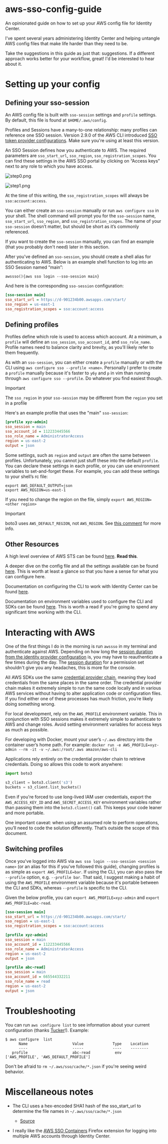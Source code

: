# aws-sso-config-guide
An opinionated guide on how to set up your AWS config file for Identity Center.

I've spent several years administering Identity Center and helping untangle AWS config files that make life harder than they need to be.

Take the suggestions in this guide as just that: suggestions. If a different approach works better for your workflow, great! I'd be interested to hear about it. 

# Setting up your config

## Defining your sso-session

An AWS config file is built with `sso-session` settings and `profile` settings. By default, this file is found at `$HOME/.aws/config`.

Profiles and Sessions have a many-to-one relationship: many profiles can reference one SSO session. Version 2.9.0 of the AWS CLI introduced [SSO token provider configurations](https://docs.aws.amazon.com/sdkref/latest/guide/feature-sso-credentials.html#sso-token-config). Make sure you're using at least this version.

An SSO Session defines how you authenticate to AWS. The required parameters are `sso_start_url`, `sso_region`, `sso_registration_scopes`. You can find these settings in the AWS SSO portal by clicking on “Access keys” next to any role to which you have access.

![step0.png](img/config/step0.png)

![step1.png](img/config/step1.png)

At the time of this writing, the `sso_registration_scopes` will always be `sso:account:access`. 

You can either create an `sso-session` manually or run `aws configure sso` in your shell. The shell command will prompt you for the `sso-session` name, `sso_start_url`, `sso_region`, and `sso_registration_scopes`. The name of your `sso-session` doesn’t matter, but should be short as it’s commonly referenced.

If you want to create the `sso-session` manually, you can find an example (that you probably don't need) later in this section. 

After you've defined an `sso-session`, you should create a shell alias for authenticating to AWS. Below is an example shell function to log into an SSO Session named “main”:

```shell
awssso(){aws sso login --sso-session main}
```

And here is the corresponding `sso-session` configuration:

```ini
[sso-session main]
sso_start_url = https://d-901234b00.awsapps.com/start/
sso_region = us-east-1
sso_registration_scopes = sso:account:access
```

## Defining profiles

Profiles define which role is used to access which account. At a minimum, a `profile` will define an `sso_session`, `sso_account_id`, and `sso_role_name`. Profile names need to balance clarity and brevity, as you’ll likely refer to them frequently.

As with an `sso-session`, you can either create a `profile` manually or with the CLI using `aws configure sso --profile <name>`. Personally I prefer to create a `profile` manually because it's faster to `y6y` and `p` in vim than running through `aws configure sso --profile`. Do whatever you find easiest though.

> [!IMPORTANT]
> The `sso_region` in your `sso-session` may be different from the `region` you set in a profile

Here's an example profile that uses the "main" `sso-session`:

```ini
[profile xyz-admin]
sso_session = main
sso_account_id = 112233445566
sso_role_name = AdministratorAccess
region = us-east-2
output = json
```

Some settings, such as `region` and `output` are often the same between profiles. Unfortunately, you cannot just stuff these into the default `profile`. You can declare these settings in each profile, or you can use environment variables to set-and-forget these. For example, you can add these settings to your shell’s rc file:

```shell
export AWS_DEFAULT_OUTPUT=json
export AWS_REGION=us-east-1
```

If you need to change the region on the file, simply `export AWS_REGION=<other region>`

>[!IMPORTANT]
> boto3 uses `AWS_DEFAULT_REGION`, not `AWS_REGION`. See [this comment](https://github.com/boto/boto3/issues/3620#issuecomment-1462661383) for more info.

## Other Resources
A high level overview of AWS STS can be found [here](https://docs.aws.amazon.com/IAM/latest/UserGuide/id_credentials_temp.html). **Read this**.

A deeper dive on the config file and all the settings available can be found [here](https://docs.aws.amazon.com/cli/v1/userguide/cli-configure-files.html). This is worth at least a glance so that you have a sense for what you can configure here.

Documentation on configuring the CLI to work with Identity Center can be found [here](https://docs.aws.amazon.com/cli/latest/userguide/cli-configure-sso.html). 

Documentation on environment variables used to configure the CLI and SDKs can be found [here](https://docs.aws.amazon.com/cli/v1/userguide/cli-configure-envvars.html). This is worth a read if you're going to spend any significant time working with the CLI.

# Interacting with AWS

One of the first things I do in the morning is run `awssso` in my terminal and authenticate against AWS. Depending on how long the [session duration from the identity provider configuration](https://docs.aws.amazon.com/singlesignon/latest/userguide/configure-user-session.html) is, you may have to reauthenticate a few times during the day. The [session duration](https://docs.aws.amazon.com/singlesignon/latest/userguide/howtosessionduration.html) for a permission set shouldn't give you any headaches, this is more for the console.

All AWS SDKs use the same [credential provider chain](https://docs.aws.amazon.com/sdkref/latest/guide/standardized-credentials.html), meaning they load credentials from the same places in the same order. The credential provider chain makes it extremely simple to run the same code locally and in various AWS services without having to alter application code or configuration files. If you find either one of these processes has much friction, you’re likely doing something wrong.

For local development, rely on the `AWS_PROFILE` environment variable. This in conjunction with SSO sessions makes it extremely simple to authenticate to AWS and change roles. Avoid setting environment variables for access keys as much as possible.

For developing with Docker, mount your user’s `~/.aws` directory into the container user’s home path. For example: `docker run -e AWS_PROFILE=xyz-admin --rm -it -v ~/.aws:/root/.aws amazon/aws-cli` 

Applications rely entirely on the credential provider chain to retrieve credentials. Doing so allows this code to work anywhere:

```python
import boto3

s3_client = boto3.client('s3')
buckets = s3_client.list_buckets()
```

Even if you're forced to use long-lived IAM user credentials, export the `AWS_ACCESS_KEY_ID` and `AWS_SECRET_ACCESS_KEY` environment variables rather than passing them into the `boto3.client()` call. This keeps your code leaner and more portable. 

One important caveat: when using an assumed role to perform operations, you’ll need to code the solution differently. That’s outside the scope of this document.

## Switching profiles

Once you've logged into AWS via `aws sso login --sso-session <session name>` (or an alias for this if you've followed this guide), changing profiles is as simple as `export AWS_PROFILE=bar`. If using the CLI, you can also pass the `--profile` option, e.g. `--profile bar`. That said, I suggest making a habit of using the `AWS_PROFILE` environment variable because it's portable between the CLI and SDKs, whereas `--profile` is specific to the CLI.

Given the below profile, you can `export AWS_PROFILE=xyz-admin` and `export AWS_PROFILE=abc-read`.

```ini
[sso-session main]
sso_start_url = https://d-901234b00.awsapps.com/start/
sso_region = us-east-1
sso_registration_scopes = sso:account:access

[profile xyz-admin]
sso_session = main
sso_account_id = 112233445566
sso_role_name = AdministratorAccess
region = us-east-2
output = json

[profile abc-read]
sso_session = main
sso_account_id = 665544332211
sso_role_name = read
region = us-east-2
output = json
```

# Troubleshooting

You can run `aws configure list` to see information about your current configuration (thanks [Tucker](https://github.com/TuckerWarlock)!). Example:

```shell
$ aws configure  list
      Name                    Value             Type    Location
      ----                    -----             ----    --------
   profile                    abc-read           env    ['AWS_PROFILE', 'AWS_DEFAULT_PROFILE']

```

Don't be afraid to `rm ~/.aws/sso/cache/*.json` if you're seeing weird behavior.

# Miscellaneous notes

- The CLI uses a hex-encoded SHA1 hash of the sso_start_url to determine the file names in `~/.aws/sso/cache/*.json`
  - [Source](https://github.com/aws/aws-sdk-go-v2/blob/d7a7f5a021d5f64882fc1e219bd12725d9b75d41/credentials/ssocreds/sso_cached_token.go#L21-L41)

- I really like the [AWS SSO Containers](https://addons.mozilla.org/en-US/firefox/addon/aws-sso-containers/) Firefox extension for logging into multiple AWS accounts through Identity Center.

